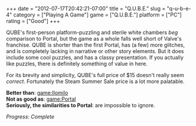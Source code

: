 +++
date = "2012-07-17T20:42:21-07:00"
title = "Q.U.B.E."
slug = "q-u-b-e-4"
category = ["Playing A Game"]
game = ["Q.U.B.E."]
platform = ["PC"]
rating = ["Good"]
+++

QUBE's first-person platform-puzzling and sterile white chambers <i>beg</i> comparison to Portal, but the game as a whole falls well short of Valve's franchise.  QUBE is shorter than the first Portal, has (a few) more glitches, and is completely lacking in narrative or other story elements.  But it does include some cool puzzles, and has a classy presentation.  If you actually like puzzles, there is definitely something of value in here.

For its brevity and simplicity, QUBE's full price of $15 doesn't really seem <i>correct</i>.  Fortunately the Steam Summer Sale price is a lot more palatable.

<b>Better than</b>: <game:Ilomilo>  
<b>Not as good as</b>: <game:Portal>  
<b>Seriously, the similarities to Portal</b>: are impossible to ignore.

<i>Progress: Complete</i>